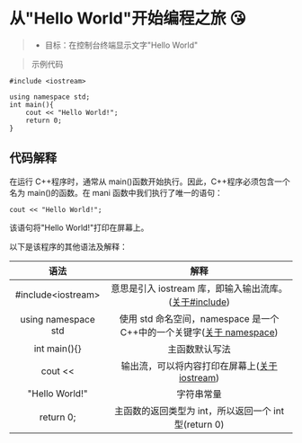 # 从"Hello World"开始编程之旅 😘

> - 目标：在控制台终端显示文字"Hello World"

> 示例代码

```clike
#include <iostream>

using namespace std;
int main(){
    cout << "Hello World!";
    return 0;
}
```

## 代码解释

在运行 C++程序时，通常从 main()函数开始执行。因此，C++程序必须包含一个名为 main()的函数。在 mani 函数中我们执行了唯一的语句：

```clike
cout << "Hello World!";
```

该语句将"Hello World!"打印在屏幕上。

以下是该程序的其他语法及解释：

|         语法         |                                   解释                                    |
| :------------------: | :-----------------------------------------------------------------------: |
| #include\<iostream\> |        意思是引入 iostream 库，即输入输出流库。([关于#include]())         |
| using namespace std  | 使用 std 命名空间，namespace 是一个 C++中的一个关键字([关于 namespace]()) |
|     int main(){}     |                              主函数默认写法                               |
|       cout <<        |             输出流，可以将内容打印在屏幕上([关于 iostream]())             |
|    "Hello World!"    |                                字符串常量                                 |
|      return 0;       |           主函数的返回类型为 int，所以返回一个 int 型(return 0)           |
